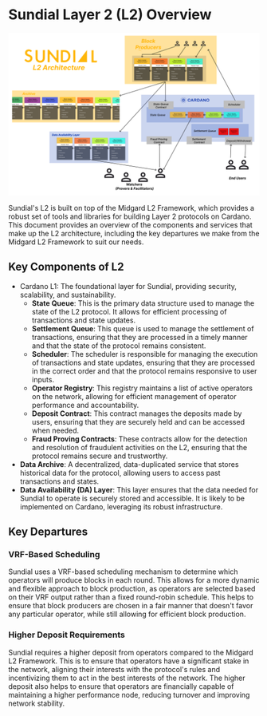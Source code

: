 # Sundial Layer 2 (L2) Overview

![L2 Overview](L2Components.png)

Sundial's L2 is built on top of the Midgard L2 Framework, which provides a robust set of tools and libraries for building Layer 2 protocols on Cardano. This document provides an overview of the components and services that make up the L2 architecture, including the key departures we make from the Midgard L2 Framework to suit our needs.

## Key Components of L2
- Cardano L1: The foundational layer for Sundial, providing security, scalability, and sustainability.
  - **State Queue**: This is the primary data structure used to manage the state of the L2 protocol. It allows for efficient processing of transactions and state updates.
  - **Settlement Queue**: This queue is used to manage the settlement of transactions, ensuring that they are processed in a timely manner and that the state of the protocol remains consistent.
  - **Scheduler**: The scheduler is responsible for managing the execution of transactions and state updates, ensuring that they are processed in the correct order and that the protocol remains responsive to user inputs.
  - **Operator Registry**: This registry maintains a list of active operators on the network, allowing for efficient management of operator performance and accountability.
  - **Deposit Contract**: This contract manages the deposits made by users, ensuring that they are securely held and can be accessed when needed.
  - **Fraud Proving Contracts**: These contracts allow for the detection and resolution of fraudulent activities on the L2, ensuring that the protocol remains secure and trustworthy.
- **Data Archive**: A decentralized, data-duplicated service that stores historical data for the protocol, allowing users to access past transactions and states.
- **Data Availability (DA) Layer**: This layer ensures that the data needed for Sundial to operate is securely stored and accessible. It is likely to be implemented on Cardano, leveraging its robust infrastructure.


## Key Departures

### VRF-Based Scheduling
Sundial uses a VRF-based scheduling mechanism to determine which operators will produce blocks in each round. This allows for a more dynamic and flexible approach to block production, as operators are selected based on their VRF output rather than a fixed round-robin schedule. This helps to ensure that block producers are chosen in a fair manner that doesn't favor any particular operator, while still allowing for efficient block production.

### Higher Deposit Requirements
Sundial requires a higher deposit from operators compared to the Midgard L2 Framework. This is to ensure that operators have a significant stake in the network, aligning their interests with the protocol's rules and incentivizing them to act in the best interests of the network. The higher deposit also helps to ensure that operators are financially capable of maintaining a higher performance node, reducing turnover and improving network stability.